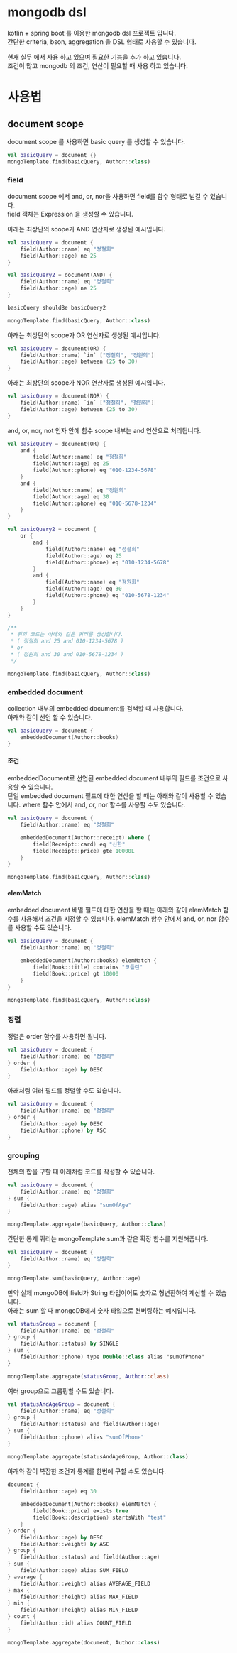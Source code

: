 # mongodb dsl

kotlin + spring boot 를 이용한 mongodb dsl 프로젝트 입니다.  
간단한 criteria, bson, aggregation 을 DSL 형태로 사용할 수 있습니다.

현재 실무 에서 사용 하고 있으며 필요한 기능을 추가 하고 있습니다.  
조건이 많고 mongodb 의 조건, 연산이 필요할 때 사용 하고 있습니다.

# 사용법

## document scope

document scope 를 사용하면 basic query 를 생성할 수 있습니다.

```kotlin
val basicQuery = document {}
mongoTemplate.find(basicQuery, Author::class)
```

### field

document scope 에서 and, or, nor을 사용하면 field를 함수 형태로 넘길 수 있습니다.  
field 객체는 Expression 을 생성할 수 있습니다.

아래는 최상단의 scope가 AND 연산자로 생성된 예시입니다.

```kotlin
val basicQuery = document {
    field(Author::name) eq "정철희"
    field(Author::age) ne 25
}

val basicQuery2 = document(AND) {
    field(Author::name) eq "정철희"
    field(Author::age) ne 25
}

basicQuery shouldBe basicQuery2

mongoTemplate.find(basicQuery, Author::class)
```

아래는 최상단의 scope가 OR 연산자로 생성된 예시입니다.

```kotlin
val basicQuery = document(OR) {
    field(Author::name) `in` ["정철희", "정원희"]
    field(Author::age) between (25 to 30)
}
```

아래는 최상단의 scope가 NOR 연산자로 생성된 예시입니다.

```kotlin
val basicQuery = document(NOR) {
    field(Author::name) `in` ["정철희", "정원희"]
    field(Author::age) between (25 to 30)
}
```

and, or, nor, not 인자 안에 함수 scope 내부는 and 연산으로 처리됩니다.

```kotlin
val basicQuery = document(OR) {
    and {
        field(Author::name) eq "정철희"
        field(Author::age) eq 25
        field(Author::phone) eq "010-1234-5678"
    }
    and {
        field(Author::name) eq "정원희"
        field(Author::age) eq 30
        field(Author::phone) eq "010-5678-1234"
    }
}

val basicQuery2 = document {
    or {
        and {
            field(Author::name) eq "정철희"
            field(Author::age) eq 25
            field(Author::phone) eq "010-1234-5678"
        }
        and {
            field(Author::name) eq "정원희"
            field(Author::age) eq 30
            field(Author::phone) eq "010-5678-1234"
        }   
    }
}

/**
 * 위의 코드는 아래와 같은 쿼리를 생성합니다.
 * ( 정철희 and 25 and 010-1234-5678 )
 * or
 * ( 정원희 and 30 and 010-5678-1234 )
 */

mongoTemplate.find(basicQuery, Author::class)
```

### embedded document

collection 내부의 embedded document를 검색할 때 사용합니다.  
아래와 같이 선언 할 수 있습니다.

```kotlin
val basicQuery = document {
    embeddedDocument(Author::books)
}
```

#### 조건

embeddedDocument로 선언된 embedded document 내부의 필드를 조건으로 사용할 수 있습니다.    
단일 embedded document 필드에 대한 연산을 할 때는 아래와 같이 사용할 수 있습니다.
where 함수 안에서 and, or, nor 함수를 사용할 수도 있습니다.

```kotlin
val basicQuery = document {
    field(Author::name) eq "정철희"
    
    embeddedDocument(Author::receipt) where {
        field(Receipt::card) eq "신한"
        field(Receipt::price) gte 10000L
    }
}

mongoTemplate.find(basicQuery, Author::class)
```

#### elemMatch

embedded document 배열 필드에 대한 연산을 할 때는 아래와 같이 elemMatch 함수를 사용해서 조건을 지정할 수 있습니다.
elemMatch 함수 안에서 and, or, nor 함수를 사용할 수도 있습니다.

```kotlin
val basicQuery = document {
    field(Author::name) eq "정철희"
    
    embeddedDocument(Author::books) elemMatch {
        field(Book::title) contains "코틀린"
        field(Book::price) gt 10000
    }
}

mongoTemplate.find(basicQuery, Author::class)
```

### 정렬

정렬은 order 함수를 사용하면 됩니다.

```kotlin
val basicQuery = document {
    field(Author::name) eq "정철희"
} order {
    field(Author::age) by DESC
}
```

아래처럼 여러 필드를 정렬할 수도 있습니다.

```kotlin
val basicQuery = document {
    field(Author::name) eq "정철희"
} order {
    field(Author::age) by DESC
    field(Author::phone) by ASC
}
```

### grouping

전체의 합을 구할 때 아래처럼 코드를 작성할 수 있습니다.

```kotlin
val basicQuery = document {
    field(Author::name) eq "정철희"
} sum {
    field(Author::age) alias "sumOfAge"
}

mongoTemplate.aggregate(basicQuery, Author::class)
```

간단한 통계 쿼리는 mongoTemplate.sum과 같은 확장 함수를 지원해줍니다.

```kotlin
val basicQuery = document {
    field(Author::name) eq "정철희"
}

mongoTemplate.sum(basicQuery, Author::age)
```

만약 실제 mongoDB에 field가 String 타입이어도 숫자로 형변환하여 계산할 수 있습니다.    
아래는 sum 할 때 mongoDB에서 숫자 타입으로 컨버팅하는 예시입니다.

```kotlin
val statusGroup = document {
    field(Author::name) eq "정철희"
} group {
    field(Author::status) by SINGLE
} sum {
    field(Author::phone) type Double::class alias "sumOfPhone"
}

mongoTemplate.aggregate(statusGroup, Author::class)
```

여러 group으로 그룹핑할 수도 있습니다.

```kotlin
val statusAndAgeGroup = document {
    field(Author::name) eq "정철희"
} group {
    field(Author::status) and field(Author::age)
} sum {
    field(Author::phone) alias "sumOfPhone"
}

mongoTemplate.aggregate(statusAndAgeGroup, Author::class)
```

아래와 같이 복잡한 조건과 통계를 한번에 구할 수도 있습니다.

```kotlin
document {
    field(Author::age) eq 30
    
    embeddedDocument(Author::books) elemMatch {
        field(Book::price) exists true
        field(Book::description) startsWith "test"
    }
} order {
    field(Author::age) by DESC
    field(Author::weight) by ASC
} group {
    field(Author::status) and field(Author::age)
} sum {
    field(Author::age) alias SUM_FIELD
} average {
    field(Author::weight) alias AVERAGE_FIELD
} max {
    field(Author::height) alias MAX_FIELD
} min {
    field(Author::height) alias MIN_FIELD
} count {
    field(Author::id) alias COUNT_FIELD
}

mongoTemplate.aggregate(document, Author::class)
```